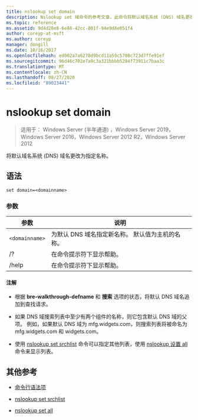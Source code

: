 ```yaml
---
title: nslookup set domain
description: Nslookup set 域命令的参考文章，此命令将默认域名系统 (DNS) 域名更改为指定名称。
ms.topic: reference
ms.assetid: 9d4d28e8-6e88-42cc-801f-94e9d8e051f4
author: coreyp-at-msft
ms.author: coreyp
manager: dongill
ms.date: 10/16/2017
ms.openlocfilehash: ed002a7a6278d9bcd11a59c5708c723d7ffe91ef
ms.sourcegitcommit: 96d46c702e7a9c3a321bbbb5284f73911c7baa3c
ms.translationtype: MT
ms.contentlocale: zh-CN
ms.lasthandoff: 08/27/2020
ms.locfileid: "89023441"
---
```

# <a name="nslookup-set-domain"></a>nslookup set domain

> 适用于： Windows Server (半年通道) ，Windows Server 2019，Windows Server 2016，Windows Server 2012 R2，Windows Server 2012

将默认域名系统 (DNS) 域名更改为指定名称。

## <a name="syntax"></a>语法

```
set domain=<domainname>
```

### <a name="parameters"></a>参数

| 参数 | 说明 |
| --------- | ----------- |
| `<domainname>` | 为默认 DNS 域名指定新名称。 默认值为主机的名称。 |
| /? | 在命令提示符下显示帮助。 |
| /help | 在命令提示符下显示帮助。 |

#### <a name="remarks"></a>注解

- 根据 **bre-walkthrough-defname** 和 **搜索** 选项的状态，将默认 DNS 域名追加到查找请求。

- 如果 DNS 域搜索列表中至少有两个组件的名称，则它包含默认 DNS 域的父项。 例如，如果默认 DNS 域为 mfg.widgets.com，则搜索列表将被命名为 mfg.widgets.com 和 widgets.com。

- 使用 [nslookup set srchlist](nslookup-set-srchlist.md) 命令可以指定其他列表，使用 [nslookup 设置 all](nslookup-set-all.md) 命令来显示列表。

## <a name="additional-references"></a>其他参考

- [命令行语法项](command-line-syntax-key.md)

- [nslookup set srchlist](nslookup-set-srchlist.md)

- [nslookup set all](nslookup-set-all.md)

